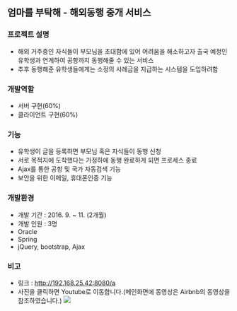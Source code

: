 ## 엄마를 부탁해 - 해외동행 중개 서비스

### 프로젝트 설명
 - 해외 거주중인 자식들이 부모님을 초대함에 있어 어려움을 해소하고자 출국 예정인 유학생과 연계하여 공항까지 동행해줄 수 있는 서비스
 - 추후 동행해준 유학생들에게는 소정의 사례금을 지급하는 시스템을 도입하려함
### 개발역할
 - 서버 구현(60%)
 - 클라이언트 구현(60%)
 
### 기능
 - 유학생이 글을 등록하면 부모님 혹은 자식들이 동행 신청
 - 서로 목적지에 도착했다는 가정하에 동행 완료하게 되면 프로세스 종료
 - Ajax를 통한 공항 및 국가 자동검색 기능
 - 보안을 위한 이메일, 휴대폰인증 기능
 
### 개발환경
 - 개발 기간 : 2016. 9. ~ 11. (2개월)
 - 개발 인원 : 3명
 - Oracle
 - Spring
 - jQuery, bootstrap, Ajax

### 비고
 - 링크 : http://192.168.25.42:8080/a
 - 사진을 클릭하면 Youtube로 이동합니다.(메인화면에 동영상은 Airbnb의 동영상을 참조하였습니다.)
[![](http://img.youtube.com/vi/Ue6MYOQnFy4/0.jpg)](http://www.youtube.com/watch?v=Ue6MYOQnFy4)
